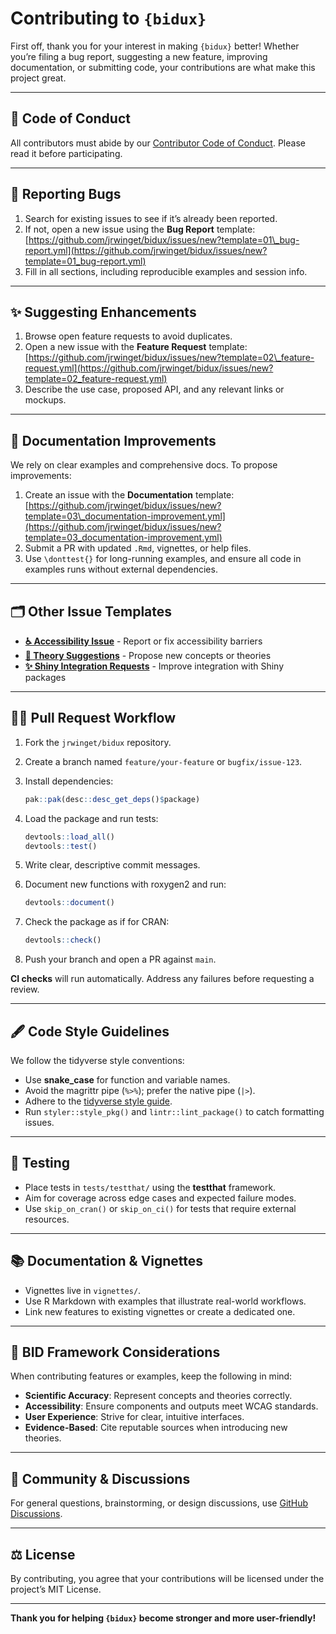 # Contributing to `{bidux}`

First off, thank you for your interest in making `{bidux}` better! Whether you’re filing a bug report, suggesting a new feature, improving documentation, or submitting code, your contributions are what make this project great.

---

## 📜 Code of Conduct

All contributors must abide by our [Contributor Code of Conduct](.github/CODE_OF_CONDUCT.md). Please read it before participating.

---

## 🐛 Reporting Bugs

1. Search for existing issues to see if it’s already been reported.
2. If not, open a new issue using the **Bug Report** template:
   [https://github.com/jrwinget/bidux/issues/new?template=01\_bug-report.yml](https://github.com/jrwinget/bidux/issues/new?template=01_bug-report.yml)
3. Fill in all sections, including reproducible examples and session info.

---

## ✨ Suggesting Enhancements

1. Browse open feature requests to avoid duplicates.
2. Open a new issue with the **Feature Request** template:
   [https://github.com/jrwinget/bidux/issues/new?template=02\_feature-request.yml](https://github.com/jrwinget/bidux/issues/new?template=02_feature-request.yml)
3. Describe the use case, proposed API, and any relevant links or mockups.

---

## 📖 Documentation Improvements

We rely on clear examples and comprehensive docs. To propose improvements:

1. Create an issue with the **Documentation** template:
   [https://github.com/jrwinget/bidux/issues/new?template=03\_documentation-improvement.yml](https://github.com/jrwinget/bidux/issues/new?template=03_documentation-improvement.yml)
2. Submit a PR with updated `.Rmd`, vignettes, or help files.
3. Use `\donttest{}` for long-running examples, and ensure all code in examples runs without external dependencies.

---

## 🗂 Other Issue Templates

* **[♿ Accessibility Issue](https://github.com/jrwinget/bidux/issues/new?template=04_accessibility-issue.yml)** - Report or fix accessibility barriers
* **[🧠 Theory Suggestions](https://github.com/jrwinget/bidux/issues/new?template=05_theory-suggestion.yml)** - Propose new concepts or theories
* **[✨ Shiny Integration Requests](https://github.com/jrwinget/bidux/issues/new?template=06_shiny-integration-request.yml)** - Improve integration with Shiny packages

---

## 👩‍💻 Pull Request Workflow

1. Fork the `jrwinget/bidux` repository.
2. Create a branch named `feature/your-feature` or `bugfix/issue-123`.
3. Install dependencies:

   ```r
   pak::pak(desc::desc_get_deps()$package)
   ```
4. Load the package and run tests:

   ```r
   devtools::load_all()
   devtools::test()
   ```
5. Write clear, descriptive commit messages.
6. Document new functions with roxygen2 and run:

   ```r
   devtools::document()
   ```
7. Check the package as if for CRAN:

   ```r
   devtools::check()
   ```
8. Push your branch and open a PR against `main`.

**CI checks** will run automatically. Address any failures before requesting a review.

---

## 🖋 Code Style Guidelines

We follow the tidyverse style conventions:

* Use **snake\_case** for function and variable names.
* Avoid the magrittr pipe (`%>%`); prefer the native pipe (`|>`).
* Adhere to the [tidyverse style guide](https://style.tidyverse.org/).
* Run `styler::style_pkg()` and `lintr::lint_package()` to catch formatting issues.

---

## 🧪 Testing

* Place tests in `tests/testthat/` using the **testthat** framework.
* Aim for coverage across edge cases and expected failure modes.
* Use `skip_on_cran()` or `skip_on_ci()` for tests that require external resources.

---

## 📚 Documentation & Vignettes

* Vignettes live in `vignettes/`.
* Use R Markdown with examples that illustrate real-world workflows.
* Link new features to existing vignettes or create a dedicated one.

---

## 🧠 BID Framework Considerations

When contributing features or examples, keep the following in mind:

* **Scientific Accuracy**: Represent concepts and theories correctly.
* **Accessibility**: Ensure components and outputs meet WCAG standards.
* **User Experience**: Strive for clear, intuitive interfaces.
* **Evidence-Based**: Cite reputable sources when introducing new theories.

---

## 💬 Community & Discussions

For general questions, brainstorming, or design discussions, use [GitHub Discussions](https://github.com/jrwinget/bidux/discussions).

---

## ⚖️ License

By contributing, you agree that your contributions will be licensed under the project’s MIT License.

---

**Thank you for helping `{bidux}` become stronger and more user-friendly!**
